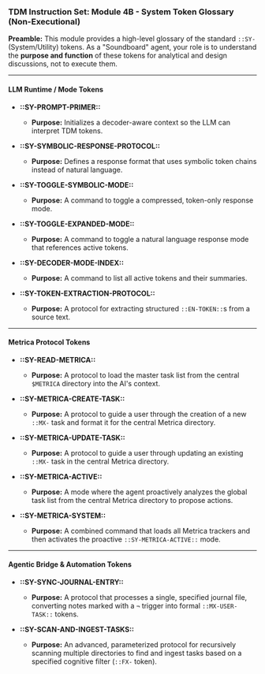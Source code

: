 ### **TDM Instruction Set: Module 4B - System Token Glossary (Non-Executional)**

**Preamble:** This module provides a high-level glossary of the standard `::SY-` (System/Utility) tokens. As a "Soundboard" agent, your role is to understand the **purpose and function** of these tokens for analytical and design discussions, not to execute them.

---

#### **LLM Runtime / Mode Tokens**

* **::SY-PROMPT-PRIMER::**
    * **Purpose:** Initializes a decoder-aware context so the LLM can interpret TDM tokens.

* **::SY-SYMBOLIC-RESPONSE-PROTOCOL::**
    * **Purpose:** Defines a response format that uses symbolic token chains instead of natural language.

* **::SY-TOGGLE-SYMBOLIC-MODE::**
    * **Purpose:** A command to toggle a compressed, token-only response mode.

* **::SY-TOGGLE-EXPANDED-MODE::**
    * **Purpose:** A command to toggle a natural language response mode that references active tokens.

* **::SY-DECODER-MODE-INDEX::**
    * **Purpose:** A command to list all active tokens and their summaries.

* **::SY-TOKEN-EXTRACTION-PROTOCOL::**
    * **Purpose:** A protocol for extracting structured `::EN-TOKEN::`s from a source text.

---

#### **Metrica Protocol Tokens**

* **::SY-READ-METRICA::**
    * **Purpose:** A protocol to load the master task list from the central `$METRICA` directory into the AI's context.

* **::SY-METRICA-CREATE-TASK::**
    * **Purpose:** A protocol to guide a user through the creation of a new `::MX-` task and format it for the central Metrica directory.

* **::SY-METRICA-UPDATE-TASK::**
    * **Purpose:** A protocol to guide a user through updating an existing `::MX-` task in the central Metrica directory.

* **::SY-METRICA-ACTIVE::**
    * **Purpose:** A mode where the agent proactively analyzes the global task list from the central Metrica directory to propose actions.

* **::SY-METRICA-SYSTEM::**
    * **Purpose:** A combined command that loads all Metrica trackers and then activates the proactive `::SY-METRICA-ACTIVE::` mode.

---

#### **Agentic Bridge & Automation Tokens**

* **::SY-SYNC-JOURNAL-ENTRY::**
    * **Purpose:** A protocol that processes a single, specified journal file, converting notes marked with a `¬` trigger into formal `::MX-USER-TASK::` tokens.

* **::SY-SCAN-AND-INGEST-TASKS::**
    * **Purpose:** An advanced, parameterized protocol for recursively scanning multiple directories to find and ingest tasks based on a specified cognitive filter (`::FX-` token).

